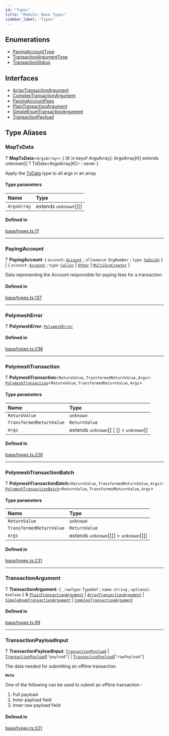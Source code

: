 ```yaml
---
id: "Types"
title: "Module: Base Types"
sidebar_label: "Types"
---
```


## Enumerations

- [PayingAccountType](../../../enums/Base/Types/PayingAccountType/PayingAccountType.md)
- [TransactionArgumentType](../../../enums/Base/Types/TransactionArgumentType/TransactionArgumentType.md)
- [TransactionStatus](../../../enums/Base/Types/TransactionStatus/TransactionStatus.md)

## Interfaces

- [ArrayTransactionArgument](../../../interfaces/Base/Types/ArrayTransactionArgument/ArrayTransactionArgument.md)
- [ComplexTransactionArgument](../../../interfaces/Base/Types/ComplexTransactionArgument/ComplexTransactionArgument.md)
- [PayingAccountFees](../../../interfaces/Base/Types/PayingAccountFees/PayingAccountFees.md)
- [PlainTransactionArgument](../../../interfaces/Base/Types/PlainTransactionArgument/PlainTransactionArgument.md)
- [SimpleEnumTransactionArgument](../../../interfaces/Base/Types/SimpleEnumTransactionArgument/SimpleEnumTransactionArgument.md)
- [TransactionPayload](../../../interfaces/Base/Types/TransactionPayload/TransactionPayload.md)

## Type Aliases

### MapTxData

Ƭ **MapTxData**\<`ArgsArray`\>: \{ [K in keyof ArgsArray]: ArgsArray[K] extends unknown[] ? TxData\<ArgsArray[K]\> : never }

Apply the [TxData](../../../interfaces/API/Procedures/Types/TxData/TxData.md) type to all args in an array

#### Type parameters

| Name | Type |
| :------ | :------ |
| `ArgsArray` | extends `unknown`[][] |

#### Defined in

[base/types.ts:17](https://github.com/PolymeshAssociation/polymesh-sdk/blob/fbf6882d0/src/base/types.ts#L17)

___

### PayingAccount

Ƭ **PayingAccount**: \{ `account`: [`Account`](../../../classes/API/Entities/Account/Account.md) ; `allowance`: `BigNumber` ; `type`: [`Subsidy`](../../../enums/Base/Types/PayingAccountType/PayingAccountType.md#subsidy)  } \| \{ `account`: [`Account`](../../../classes/API/Entities/Account/Account.md) ; `type`: [`Caller`](../../../enums/Base/Types/PayingAccountType/PayingAccountType.md#caller) \| [`Other`](../../../enums/Base/Types/PayingAccountType/PayingAccountType.md#other) \| [`MultiSigCreator`](../../../enums/Base/Types/PayingAccountType/PayingAccountType.md#multisigcreator)  }

Data representing the Account responsible for paying fees for a transaction

#### Defined in

[base/types.ts:137](https://github.com/PolymeshAssociation/polymesh-sdk/blob/fbf6882d0/src/base/types.ts#L137)

___

### PolymeshError

Ƭ **PolymeshError**: [`PolymeshError`](../../../classes/Base/PolymeshError/PolymeshError.md)

#### Defined in

[base/types.ts:236](https://github.com/PolymeshAssociation/polymesh-sdk/blob/fbf6882d0/src/base/types.ts#L236)

___

### PolymeshTransaction

Ƭ **PolymeshTransaction**\<`ReturnValue`, `TransformedReturnValue`, `Args`\>: [`PolymeshTransaction`](../../../classes/Base/PolymeshTransaction/PolymeshTransaction.md)\<`ReturnValue`, `TransformedReturnValue`, `Args`\>

#### Type parameters

| Name | Type |
| :------ | :------ |
| `ReturnValue` | `unknown` |
| `TransformedReturnValue` | `ReturnValue` |
| `Args` | extends `unknown`[] \| [] = `unknown`[] |

#### Defined in

[base/types.ts:226](https://github.com/PolymeshAssociation/polymesh-sdk/blob/fbf6882d0/src/base/types.ts#L226)

___

### PolymeshTransactionBatch

Ƭ **PolymeshTransactionBatch**\<`ReturnValue`, `TransformedReturnValue`, `Args`\>: [`PolymeshTransactionBatch`](../../../classes/Base/PolymeshTransactionBatch/PolymeshTransactionBatch.md)\<`ReturnValue`, `TransformedReturnValue`, `Args`\>

#### Type parameters

| Name | Type |
| :------ | :------ |
| `ReturnValue` | `unknown` |
| `TransformedReturnValue` | `ReturnValue` |
| `Args` | extends `unknown`[][] = `unknown`[][] |

#### Defined in

[base/types.ts:231](https://github.com/PolymeshAssociation/polymesh-sdk/blob/fbf6882d0/src/base/types.ts#L231)

___

### TransactionArgument

Ƭ **TransactionArgument**: \{ `_rawType`: `TypeDef` ; `name`: `string` ; `optional`: `boolean`  } & [`PlainTransactionArgument`](../../../interfaces/Base/Types/PlainTransactionArgument/PlainTransactionArgument.md) \| [`ArrayTransactionArgument`](../../../interfaces/Base/Types/ArrayTransactionArgument/ArrayTransactionArgument.md) \| [`SimpleEnumTransactionArgument`](../../../interfaces/Base/Types/SimpleEnumTransactionArgument/SimpleEnumTransactionArgument.md) \| [`ComplexTransactionArgument`](../../../interfaces/Base/Types/ComplexTransactionArgument/ComplexTransactionArgument.md)

#### Defined in

[base/types.ts:99](https://github.com/PolymeshAssociation/polymesh-sdk/blob/fbf6882d0/src/base/types.ts#L99)

___

### TransactionPayloadInput

Ƭ **TransactionPayloadInput**: [`TransactionPayload`](../../../interfaces/Base/Types/TransactionPayload/TransactionPayload.md) \| [`TransactionPayload`](../../../interfaces/Base/Types/TransactionPayload/TransactionPayload.md)[``"payload"``] \| [`TransactionPayload`](../../../interfaces/Base/Types/TransactionPayload/TransactionPayload.md)[``"rawPayload"``]

The data needed for submitting an offline transaction.

**`Note`**

One of the following can be used to submit an offline transaction -
  1. Full payload
  2. Inner payload field
  3. Inner raw payload field

#### Defined in

[base/types.ts:221](https://github.com/PolymeshAssociation/polymesh-sdk/blob/fbf6882d0/src/base/types.ts#L221)
